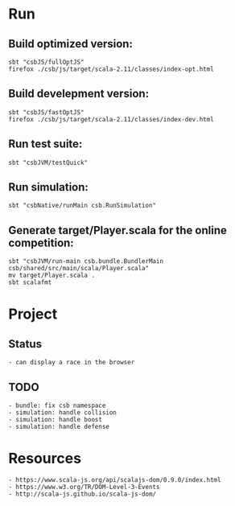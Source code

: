 # Run
## Build optimized version:

    sbt "csbJS/fullOptJS"
    firefox ./csb/js/target/scala-2.11/classes/index-opt.html

## Build develepment version:

    sbt "csbJS/fastOptJS"
    firefox ./csb/js/target/scala-2.11/classes/index-dev.html

## Run test suite:

    sbt "csbJVM/testQuick"

## Run simulation:

    sbt "csbNative/runMain csb.RunSimulation"

## Generate target/Player.scala for the online competition:

    sbt "csbJVM/run-main csb.bundle.BundlerMain csb/shared/src/main/scala/Player.scala"
    mv target/Player.scala .
    sbt scalafmt

# Project

## Status

    - can display a race in the browser

## TODO
    - bundle: fix csb namespace
    - simulation: handle collision
    - simulation: handle boost
    - simulation: handle defense

# Resources

    - https://www.scala-js.org/api/scalajs-dom/0.9.0/index.html
    - https://www.w3.org/TR/DOM-Level-3-Events
    - http://scala-js.github.io/scala-js-dom/
